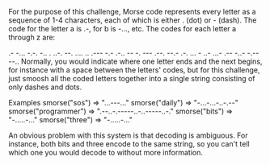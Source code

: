 For the purpose of this challenge, Morse code represents every letter as a sequence of 1-4 characters,
 each of which is either . (dot) or - (dash). The code for the letter a is .-, for b is -..., etc. 
 The codes for each letter a through z are:

.- -... -.-. -.. . ..-. --. .... .. .--- -.- .-.. -- -. --- .--. --.- .-. ... - ..- ...- .-- -..- -.-- --..
Normally, you would indicate where one letter ends and the next begins, for instance with a space between 
the letters' codes, but for this challenge, just smoosh all the coded letters together into a single string 
consisting of only dashes and dots.

Examples
smorse("sos") => "...---..."
smorse("daily") => "-...-...-..-.--"
smorse("programmer") => ".--..-.-----..-..-----..-."
smorse("bits") => "-.....-..."
smorse("three") => "-.....-..."

An obvious problem with this system is that decoding is ambiguous. For instance, both bits and three encode 
to the same string, so you can't tell which one you would decode to without more information.